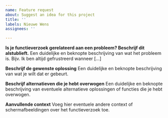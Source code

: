 ```yaml
---
name: Feature request
about: Suggest an idea for this project
title: ''
labels: Nieuwe Wens
assignees: ''

---
```


**Is je functieverzoek gerelateerd aan een probleem? Beschrijf dit alstublieft.**
Een duidelijke en beknopte beschrijving van wat het probleem is. Bijv. Ik ben altijd gefrustreerd wanneer [...]

**Beschrijf de gewenste oplossing**
Een duidelijke en beknopte beschrijving van wat je wilt dat er gebeurt.

**Beschrijf alternatieven die je hebt overwogen**
Een duidelijke en beknopte beschrijving van eventuele alternatieve oplossingen of functies die je hebt overwogen.

**Aanvullende context**
Voeg hier eventuele andere context of schermafbeeldingen over het functieverzoek toe.
